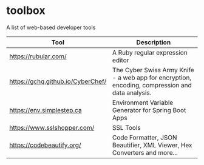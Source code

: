 # toolbox

A list of web-based developer tools

| Tool                              | Description                                                  |
| --------------------------------- | ------------------------------------------------------------ |
| https://rubular.com/              | A Ruby regular expression editor                             |
| https://gchq.github.io/CyberChef/ | The Cyber Swiss Army Knife - a web app for encryption, encoding, compression and data analysis. |
| https://env.simplestep.ca         | Environment Variable Generator for Spring Boot Apps          |
| https://www.sslshopper.com/       | SSL Tools                                                    |
| https://codebeautify.org/         | Code Formatter, JSON Beautifier, XML Viewer, Hex Converters and more... |

